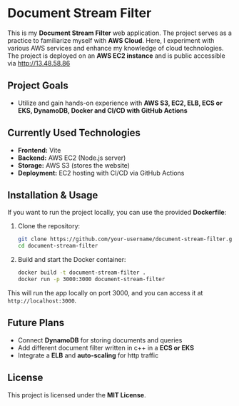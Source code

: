 # Document Stream Filter
This is my **Document Stream Filter** web application. The project serves as a practice to familiarize myself with **AWS Cloud**. Here, I experiment with various AWS services and enhance my knowledge of cloud technologies.
The project is deployed on an **AWS EC2 instance** and is public accessible via http://13.48.58.86

## Project Goals
- Utilize and gain hands-on experience with **AWS S3, EC2, ELB, ECS or EKS, DynamoDB, Docker and CI/CD with GitHub Actions**


## Currently Used Technologies
- **Frontend:** Vite
- **Backend:** AWS EC2 (Node.js server)
- **Storage:** AWS S3 (stores the website)
- **Deployment:** EC2 hosting with CI/CD via GitHub Actions

## Installation & Usage

If you want to run the project locally, you can use the provided **Dockerfile**:

1. Clone the repository:
    ```sh
    git clone https://github.com/your-username/document-stream-filter.git
    cd document-stream-filter
    ```

2. Build and start the Docker container:
    ```sh
    docker build -t document-stream-filter .
    docker run -p 3000:3000 document-stream-filter
    ```

This will run the app locally on port 3000, and you can access it at `http://localhost:3000`.

## Future Plans
- Connect **DynamoDB** for storing documents and queries
- Add different document filter written in c++ in a **ECS or EKS**
- Integrate a **ELB** and **auto-scaling** for http traffic

## License

This project is licensed under the **MIT License**.